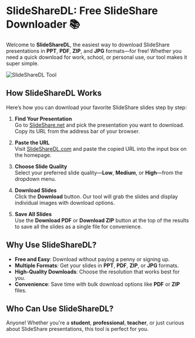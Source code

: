 # SlideShareDL: Free SlideShare Downloader 📚  

Welcome to **SlideShareDL**, the easiest way to download SlideShare presentations in **PPT**, **PDF**, **ZIP**, and **JPG** formats—for free! Whether you need a quick download for work, school, or personal use, our tool makes it super simple.  

![SlideShareDL Tool](https://slidesharedl.com/images/5.webp)  

## How SlideShareDL Works  
Here’s how you can download your favorite SlideShare slides step by step:  

1. **Find Your Presentation**  
   Go to [SlideShare.net](https://slideshare.net) and pick the presentation you want to download. Copy its URL from the address bar of your browser.  

2. **Paste the URL**  
   Visit [SlideShareDL.com](https://slidesharedl.com) and paste the copied URL into the input box on the homepage.  

3. **Choose Slide Quality**  
   Select your preferred slide quality—**Low**, **Medium**, or **High**—from the dropdown menu.  

4. **Download Slides**  
   Click the **Download** button. Our tool will grab the slides and display individual images with download options.  

5. **Save All Slides**  
   Use the **Download PDF** or **Download ZIP** button at the top of the results to save all the slides as a single file for convenience.  

## Why Use SlideShareDL?  

- **Free and Easy**: Download without paying a penny or signing up.  
- **Multiple Formats**: Get your slides in **PPT**, **PDF**, **ZIP**, or **JPG** formats.  
- **High-Quality Downloads**: Choose the resolution that works best for you.  
- **Convenience**: Save time with bulk download options like **PDF** or **ZIP** files.  

## Who Can Use SlideShareDL?  
Anyone! Whether you're a **student**, **professional**, **teacher**, or just curious about SlideShare presentations, this tool is perfect for you.  
